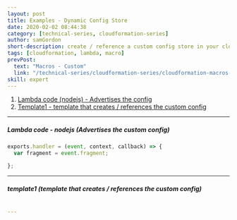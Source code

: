 ```yaml
---
layout: post
title: Examples - Dynamic Config Store
date: 2020-02-02 08:44:38
category: [technical-series, cloudformation-series]
author: samGordon
short-description: create / reference a custom config store in your cloudformation
tags: [cloudformation, lambda, macro]
prevPost:
  text: "Macros - Custom"
  link: "/technical-series/cloudformation-series/cloudformation-macros-custom"
skill: expert
---
```


1. [Lambda code (nodejs) - Advertises the config](#javascript)
2. [Template1 - template that creates / references the custom config](#template1)

---

<a name = "javascript"></a>
##### Lambda code - nodejs (Advertises the custom config)

```javascript
exports.handler = (event, context, callback) => {
  var fragment = event.fragment;

};
```

---

<a name = "template1"></a>
##### template1 (template that creates / references the custom config)

```json

```
```yml
---

```
